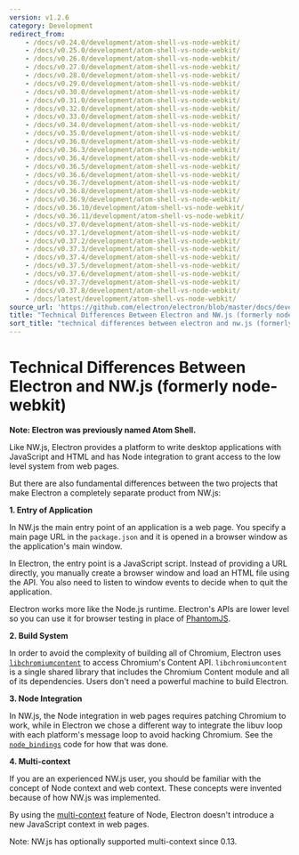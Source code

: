 ```yaml
---
version: v1.2.6
category: Development
redirect_from:
    - /docs/v0.24.0/development/atom-shell-vs-node-webkit/
    - /docs/v0.25.0/development/atom-shell-vs-node-webkit/
    - /docs/v0.26.0/development/atom-shell-vs-node-webkit/
    - /docs/v0.27.0/development/atom-shell-vs-node-webkit/
    - /docs/v0.28.0/development/atom-shell-vs-node-webkit/
    - /docs/v0.29.0/development/atom-shell-vs-node-webkit/
    - /docs/v0.30.0/development/atom-shell-vs-node-webkit/
    - /docs/v0.31.0/development/atom-shell-vs-node-webkit/
    - /docs/v0.32.0/development/atom-shell-vs-node-webkit/
    - /docs/v0.33.0/development/atom-shell-vs-node-webkit/
    - /docs/v0.34.0/development/atom-shell-vs-node-webkit/
    - /docs/v0.35.0/development/atom-shell-vs-node-webkit/
    - /docs/v0.36.0/development/atom-shell-vs-node-webkit/
    - /docs/v0.36.3/development/atom-shell-vs-node-webkit/
    - /docs/v0.36.4/development/atom-shell-vs-node-webkit/
    - /docs/v0.36.5/development/atom-shell-vs-node-webkit/
    - /docs/v0.36.6/development/atom-shell-vs-node-webkit/
    - /docs/v0.36.7/development/atom-shell-vs-node-webkit/
    - /docs/v0.36.8/development/atom-shell-vs-node-webkit/
    - /docs/v0.36.9/development/atom-shell-vs-node-webkit/
    - /docs/v0.36.10/development/atom-shell-vs-node-webkit/
    - /docs/v0.36.11/development/atom-shell-vs-node-webkit/
    - /docs/v0.37.0/development/atom-shell-vs-node-webkit/
    - /docs/v0.37.1/development/atom-shell-vs-node-webkit/
    - /docs/v0.37.2/development/atom-shell-vs-node-webkit/
    - /docs/v0.37.3/development/atom-shell-vs-node-webkit/
    - /docs/v0.37.4/development/atom-shell-vs-node-webkit/
    - /docs/v0.37.5/development/atom-shell-vs-node-webkit/
    - /docs/v0.37.6/development/atom-shell-vs-node-webkit/
    - /docs/v0.37.7/development/atom-shell-vs-node-webkit/
    - /docs/v0.37.8/development/atom-shell-vs-node-webkit/
    - /docs/latest/development/atom-shell-vs-node-webkit/
source_url: 'https://github.com/electron/electron/blob/master/docs/development/atom-shell-vs-node-webkit.md'
title: "Technical Differences Between Electron and NW.js (formerly node-webkit)"
sort_title: "technical differences between electron and nw.js (formerly node-webkit)"
---
```


# Technical Differences Between Electron and NW.js (formerly node-webkit)

__Note: Electron was previously named Atom Shell.__

Like NW.js, Electron provides a platform to write desktop applications
with JavaScript and HTML and has Node integration to grant access to the low
level system from web pages.

But there are also fundamental differences between the two projects that make
Electron a completely separate product from NW.js:

__1. Entry of Application__

In NW.js the main entry point of an application is a web page. You specify a
main page URL in the `package.json` and it is opened in a browser window as
the application's main window.

In Electron, the entry point is a JavaScript script. Instead of
providing a URL directly, you manually create a browser window and load
an HTML file using the API. You also need to listen to window events
to decide when to quit the application.

Electron works more like the Node.js runtime. Electron's APIs are lower level
so you can use it for browser testing in place of [PhantomJS](http://phantomjs.org/).

__2. Build System__

In order to avoid the complexity of building all of Chromium, Electron uses [`libchromiumcontent`](https://github.com/brightray/libchromiumcontent) to access
Chromium's Content API. `libchromiumcontent` is a single shared library that
includes the Chromium Content module and all of its dependencies. Users don't
need a powerful machine to build Electron.

__3. Node Integration__

In NW.js, the Node integration in web pages requires patching Chromium to
work, while in Electron we chose a different way to integrate the libuv loop
with each platform's message loop to avoid hacking Chromium. See the
[`node_bindings`][node-bindings] code for how that was done.

__4. Multi-context__

If you are an experienced NW.js user, you should be familiar with the
concept of Node context and web context. These concepts were invented because
of how NW.js was implemented.

By using the [multi-context](http://strongloop.com/strongblog/whats-new-node-js-v0-12-multiple-context-execution/)
feature of Node, Electron doesn't introduce a new JavaScript context in web
pages.

Note: NW.js has optionally supported multi-context since 0.13.

[node-bindings]: https://github.com/electron/electron/tree/master/atom/common
